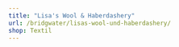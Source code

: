 ```yaml
---
title: "Lisa's Wool & Haberdashery"
url: /bridgwater/lisas-wool-und-haberdashery/
shop: Textil
---
```


